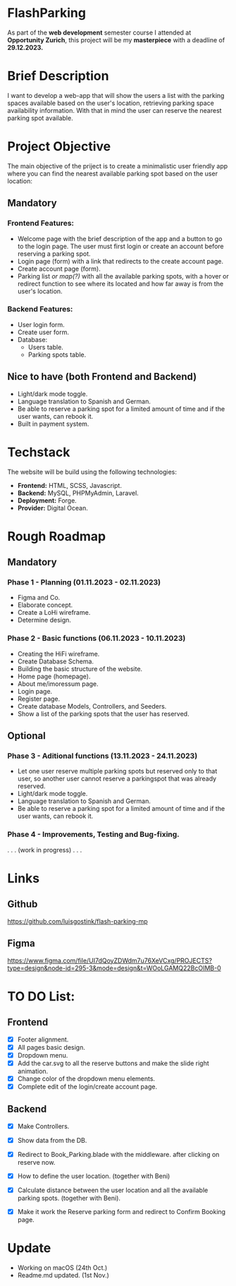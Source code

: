# FlashParking
As part of the **web development** semester course I attended at **Opportunity Zurich**, this project will be my **masterpiece** with a deadline of **29.12.2023.**


# Brief Description
I want to develop a web-app that will show the users a list with the parking spaces available based on the user's location, retrieving parking space availability information. With that in mind the user can reserve the nearest parking spot available.


# Project Objective
The main objective of the priject is to create a minimalistic user friendly app where you can find the nearest available parking spot based on the user location: 

## Mandatory
### Frontend Features: 
- Welcome page with the brief description of the app and a button to go to the login page. The user must first login or create an account before reserving a parking spot. 
- Login page (form) with a link that redirects to the create account page.
- Create account page (form). 
- Parking list *or map(?)* with all the available parking spots, with a hover or redirect function to see where its located and how far away is from the user's location. 

### Backend Features: 
- User login form. 
- Create user form. 
- Database: 
    - Users table. 
    - Parking spots table. 

## Nice to have (both Frontend and Backend)
- Light/dark mode toggle. 
- Language translation to Spanish and German. 
- Be able to reserve a parking spot for a limited amount of time and if the user wants, can rebook it. 
- Built in payment system. 


# Techstack
The website will be build using the following technologies: 
- **Frontend:** HTML, SCSS, Javascript.
- **Backend:** MySQL, PHPMyAdmin, Laravel.  
- **Deployment:** Forge. 
- **Provider:** Digital Ocean.



# Rough Roadmap
## Mandatory
### Phase 1 - Planning (01.11.2023 - 02.11.2023)
- Figma and Co.
- Elaborate concept.
- Create a LoHi wireframe.
- Determine design.

### Phase 2 - Basic functions (06.11.2023 - 10.11.2023)
- Creating the HiFi wireframe.
- Create Database Schema. 
- Building the basic structure of the website.
- Home page (homepage).
- About me/imoressum page. 
- Login page.
- Register page.
- Create database Models, Controllers, and Seeders.
- Show a list of the parking spots that the user has reserved.

## Optional
### Phase 3 - Aditional functions (13.11.2023 - 24.11.2023)
- Let one user reserve multiple parking spots but reserved only to that user, so another user cannot reserve a parkingspot that was already reserved.
- Light/dark mode toggle. 
- Language translation to Spanish and German. 
- Be able to reserve a parking spot for a limited amount of time and if the user wants, can rebook it. 



### Phase 4 - Improvements, Testing and Bug-fixing. 
. . . (work in progress) . . .


# Links
## Github 
https://github.com/luisgostink/flash-parking-mp
## Figma
https://www.figma.com/file/UI7dQoyZDWdm7u76XeVCxg/PROJECTS?type=design&node-id=295-3&mode=design&t=WOoLGAMQ22BcOIMB-0


# TO DO List:
## Frontend 
- [x] Footer alignment.
- [x] All pages basic design.
- [x] Dropdown menu.
- [x] Add the car.svg to all the reserve buttons and make the slide right animation.
- [x] Change color of the dropdown menu elements.
- [x] Complete edit of the login/create account page. 

## Backend
- [x] Make Controllers. 
- [x] Show data from the DB.
- [x] Redirect to Book_Parking.blade with the middleware. after clicking on reserve now.
- [x] How to define the user location. (together with Beni)
- [x] Calculate distance between the user location and all the available parking spots. (together with Beni). 
- [x] Make it work the Reserve parking form and redirect to Confirm Booking page. 





















# Update
- Working on macOS (24th Oct.)
- Readme.md updated. (1st Nov.)
